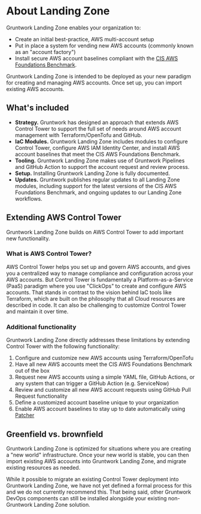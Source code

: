 # About Landing Zone

Gruntwork Landing Zone enables your organization to:

- Create an initial best-practice, AWS multi-account setup
- Put in place a system for vending new AWS accounts (commonly known as an "account factory")
- Install secure AWS account baselines compliant with the [CIS AWS Foundations Benchmark](https://www.cisecurity.org/benchmark/amazon_web_services).

Gruntwork Landing Zone is intended to be deployed as your new paradigm for creating and managing AWS accounts. Once set up, you can import existing AWS accounts.

## What's included

- **Strategy.** Gruntwork has designed an approach that extends AWS Control Tower to support the full set of needs around AWS account management with  Terraform/OpenTofu and GitHub.
- **IaC Modules.** Gruntwork Landing Zone includes modules to configure Control Tower, configure AWS IAM Identity Center, and install AWS account baselines that meet the CIS AWS Foundations Benchmark.
- **Tooling.** Gruntwork Landing Zone makes use of Gruntwork Pipelines and GitHub Action to support the account request and review process.
- **Setup.** Installing Gruntwork Landing Zone is fully documented.
- **Updates.** Gruntwork publishes regular updates to all Landing Zone modules, including support for the latest versions of the CIS AWS Foundations Benchmark, and ongoing updates to our Landing Zone workflows.

## Extending AWS Control Tower

Gruntwork Landing Zone builds on AWS Control Tower to add important new functionality.

### What is AWS Control Tower?

AWS Control Tower helps you set up and govern AWS accounts, and gives you a centralized way to manage compliance and configuration across your AWS accounts. But Control Tower is fundamentally a Platform-as-a-Service (PaaS) paradigm where you use "ClickOps" to create and configure AWS accounts. That stands in contrast to the vision behind IaC tools like Terraform, which are built on the philosophy that all Cloud resources are described in code. It can also be challenging to customize Control Tower and maintain it over time.

### Additional functionality

Gruntwork Landing Zone directly addresses these limitations by extending Control Tower with the following functionality:

1. Configure and customize new AWS accounts using Terraform/OpenTofu
1. Have all new AWS accounts meet the CIS AWS Foundations Benchmark out of the box
1. Request new AWS accounts using a simple YAML file, GitHub Actions, or any system that can trigger a GitHub Action (e.g. ServiceNow)
1. Review and customize all new AWS account requests using GitHub Pull Request functionality
1. Define a customized account baseline unique to your organization
1. Enable AWS account baselines to stay up to date automatically using [Patcher](/patcher)

## Greenfield vs. brownfield

Gruntwork Landing Zone is optimized for situations where you are creating a "new world" infrastructure. Once your new world is stable, you can then import existing AWS accounts into Gruntwork Landing Zone, and migrate existing resources as needed.

While it possible to migrate an existing Control Tower deployment into Gruntwork Landing Zone, we have not yet defined a formal process for this and we do not currently recommend this. That being said, other Gruntwork DevOps components can still be installed alongside your existing non-Gruntwork Landing Zone solution.


<!-- ##DOCS-SOURCER-START
{
  "sourcePlugin": "local-copier",
  "hash": "d998710c647a5f4caef617e39acfbe8e"
}
##DOCS-SOURCER-END -->
